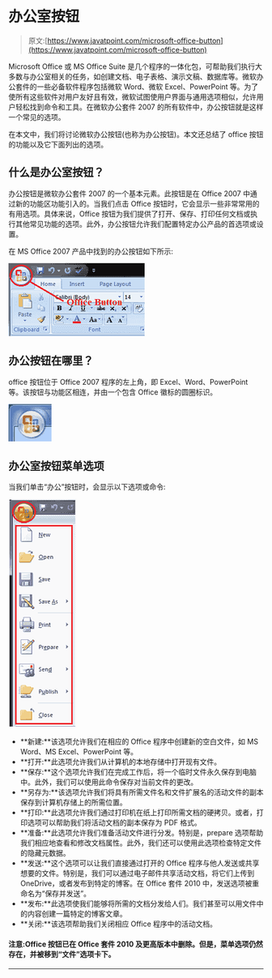 # 办公室按钮

> 原文:[https://www.javatpoint.com/microsoft-office-button](https://www.javatpoint.com/microsoft-office-button)

Microsoft Office 或 MS Office Suite 是几个程序的一体化包，可帮助我们执行大多数与办公室相关的任务，如创建文档、电子表格、演示文稿、数据库等。微软办公套件的一些必备软件程序包括微软 Word、微软 Excel、PowerPoint 等。为了使所有这些软件对用户友好且有效，微软试图使用户界面与通用选项相似，允许用户轻松找到命令和工具。在微软办公套件 2007 的所有软件中，办公按钮就是这样一个常见的选项。

在本文中，我们将讨论微软办公按钮(也称为办公按钮)。本文还总结了 office 按钮的功能以及它下面列出的选项。

## 什么是办公室按钮？

办公按钮是微软办公套件 2007 的一个基本元素。此按钮是在 Office 2007 中通过新的功能区功能引入的。当我们点击 Office 按钮时，它会显示一些非常常用的有用选项。具体来说，Office 按钮为我们提供了打开、保存、打印任何文档或执行其他常见功能的选项。此外，办公按钮允许我们配置特定办公产品的首选项或设置。

在 MS Office 2007 产品中找到的办公按钮如下所示:

![Office Button](img/d4e8e4c82c4650e5164b45d3cae97c4b.png)

## 办公按钮在哪里？

office 按钮位于 Office 2007 程序的左上角，即 Excel、Word、PowerPoint 等。该按钮与功能区相连，并由一个包含 Office 徽标的圆圈标识。

![Office Button](img/21ef3bb6e71739f8b3730de0aba4bb17.png)

## 办公室按钮菜单选项

当我们单击“办公”按钮时，会显示以下选项或命令:

![Office Button](img/bcecd6f77160e26074ae823954f9e262.png)

*   **新建:**该选项允许我们在相应的 Office 程序中创建新的空白文件，如 MS Word、MS Excel、PowerPoint 等。
*   **打开:**此选项允许我们从计算机的本地存储中打开现有文件。
*   **保存:**这个选项允许我们在完成工作后，将一个临时文件永久保存到电脑中。此外，我们可以使用此命令保存对当前文件的更改。
*   **另存为:**该选项允许我们将具有所需文件名和文件扩展名的活动文件的副本保存到计算机存储上的所需位置。
*   **打印:**此选项允许我们通过打印机在纸上打印所需文档的硬拷贝。或者，打印选项可以帮助我们将活动文档的副本保存为 PDF 格式。
*   **准备:**此选项允许我们准备活动文件进行分发。特别是，prepare 选项帮助我们相应地查看和修改文档属性。此外，我们还可以使用此选项检查特定文件的隐藏元数据。
*   **发送:**这个选项可以让我们直接通过打开的 Office 程序与他人发送或共享想要的文件。特别是，我们可以通过电子邮件共享活动文档，将它们上传到 OneDrive，或者发布到特定的博客。在 Office 套件 2010 中，发送选项被重命名为“保存并发送”。
*   **发布:**此选项使我们能够将所需的文档分发给人们。我们甚至可以用文件中的内容创建一篇特定的博客文章。
*   **关闭:**该选项帮助我们关闭相应 Office 程序中的活动文档。

#### 注意:Office 按钮已在 Office 套件 2010 及更高版本中删除。但是，菜单选项仍然存在，并被移到“文件”选项卡下。

* * *